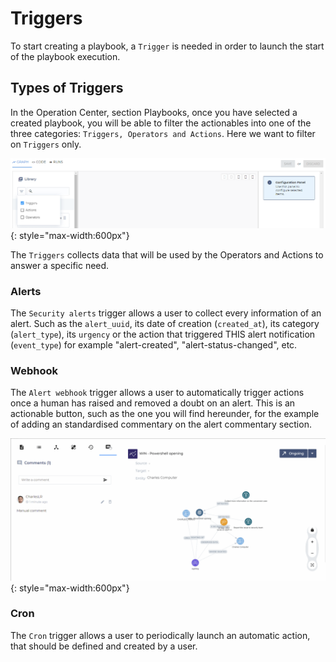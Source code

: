 # Triggers

To start creating a playbook, a `Trigger` is needed in order to launch the start of the playbook execution.

## Types of Triggers

In the Operation Center, section Playbooks, once you have selected a created playbook, you will be able to filter the actionables into one of the three categories: `Triggers, Operators and Actions`. Here we want to filter on `Triggers` only.

![SEKOIA.IO Operation Center Filter on Triggers](../assets/operation_center/playbooks/filter_triggers.png){: style="max-width:600px"}

The `Triggers` collects data that will be used by the Operators and Actions to answer a specific need.

### Alerts

The `Security alerts` trigger allows a user to collect every information of an alert. Such as the `alert_uuid`, its date of creation (`created_at`), its category (`alert_type`), its `urgency` or the action that triggered THIS alert notification (`event_type`) for example "alert-created", "alert-status-changed", etc.

### Webhook

The `Alert webhook` trigger allows a user to automatically trigger actions once a human has raised and removed a doubt on an alert.
This is an actionable button, such as the one you will find hereunder, for the example of adding an standardised commentary on the alert commentary section. 

![SEKOIA.IO Operation Center Webhook Trigger](../assets/operation_center/playbooks/web_hook.gif){: style="max-width:600px"}

### Cron

The `Cron` trigger allows a user to periodically launch an automatic action, that should be defined and created by a user.

